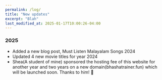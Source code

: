 ```yaml
---
permalink: /log/
title: "New updates"
excerpt: "Blah"
last_modified_at: 2025-01-17T10:00:26-04:00
---
```


### 2025

- Added a new blog post, Must Listen Malayalam Songs 2024
- Updated 4 new movie titles for year 2024
- Shea(A student of mine) sponsored the hosting fee of this website for another year and two years on a new domain(bhashatrainer.fun) which will be launched soon. Thanks to him! 🥳

